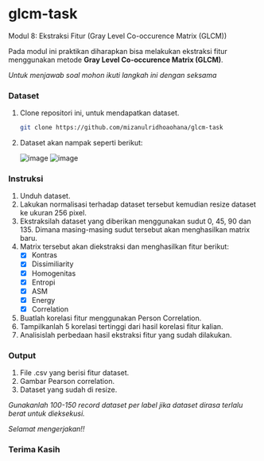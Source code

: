<a name="readme-top"></a>
# glcm-task
Modul 8: Ekstraksi Fitur
         (Gray Level Co-occurence Matrix (GLCM))

Pada modul ini praktikan diharapkan bisa melakukan ekstraksi fitur menggunakan metode **Gray Level Co-occurence Matrix (GLCM)**.

_Untuk menjawab soal mohon ikuti langkah ini dengan seksama_

### Dataset

1. Clone repositori ini, untuk mendapatkan dataset.
   ```sh
   git clone https://github.com/mizanulridhoaohana/glcm-task
   ``` 
2. Dataset akan nampak seperti berikut:
   
   ![image](https://github.com/mizanulridhoaohana/glcm-task/assets/112617513/1e0d35a2-e174-47f4-9136-22f037843f24)
   ![image](https://github.com/mizanulridhoaohana/glcm-task/assets/112617513/b56c0158-1eda-4b7e-8601-abba766d0826)


   

### Instruksi
1. Unduh dataset.
2. Lakukan normalisasi terhadap dataset tersebut kemudian resize dataset ke ukuran 256 pixel.
3. Ekstraksilah dataset yang diberikan menggunakan sudut 0, 45, 90 dan 135. Dimana masing-masing sudut tersebut akan menghasilkan matrix baru.
4. Matrix tersebut akan diekstraksi dan menghasilkan fitur berikut:
   - [x] Kontras
   - [x] Dissimiliarity
   - [x] Homogenitas
   - [x] Entropi
   - [x] ASM
   - [x] Energy
   - [x] Correlation
 5. Buatlah korelasi fitur menggunakan Person Correlation.
 6. Tampilkanlah 5 korelasi tertinggi dari hasil korelasi fitur kalian.
 7. Analisislah perbedaan hasil ekstraksi fitur yang sudah dilakukan.

### Output
1. File .csv yang berisi fitur dataset.
2. Gambar Pearson correlation.
3. Dataset yang sudah di resize.


_Gunakanlah 100-150 record dataset per label jika dataset dirasa terlalu berat untuk dieksekusi._

_Selamat mengerjakan!!_

### Terima Kasih
